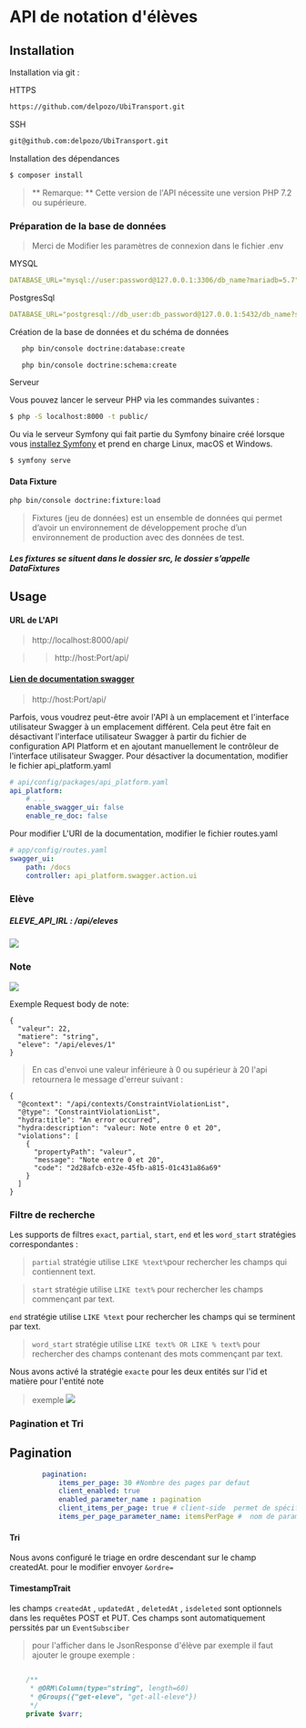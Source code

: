 # API de  notation d'élèves  
## Installation
Installation via git :

HTTPS
```sh
https://github.com/delpozo/UbiTransport.git
```

SSH
```sh
git@github.com:delpozo/UbiTransport.git
```
Installation des dépendances 
```sh
$ composer install
```
> ** Remarque: ** Cette version de l'API  nécessite une version PHP 7.2 ou supérieure.
### Préparation de la base de données
>Merci de Modifier les paramètres de connexion dans le fichier .env 
>
MYSQL
```yaml
DATABASE_URL="mysql://user:password@127.0.0.1:3306/db_name?mariadb=5.7"
```
PostgresSql 
```yaml
DATABASE_URL="postgresql://db_user:db_password@127.0.0.1:5432/db_name?serverVersion=13&charset=utf8"
```
Création de la base de données et du schéma de données 
```sh
   php bin/console doctrine:database:create
   ```
```sh
   php bin/console doctrine:schema:create
   ```
Serveur

Vous pouvez lancer le serveur PHP via les commandes suivantes :
```sh
$ php -S localhost:8000 -t public/
 ```
Ou via le serveur Symfony qui fait partie du Symfony binaire créé lorsque vous [installez Symfony](https://symfony.com/download) et prend en charge Linux, macOS et Windows.
```sh
$ symfony serve
 ```
#### Data Fixture
```sh
php bin/console doctrine:fixture:load
```
 >Fixtures (jeu de données) est
> un ensemble de données qui permet d’avoir un environnement de développement proche d’un environnement de production avec des données de test. 
##### Les fixtures se situent dans le dossier src, le dossier s’appelle DataFixtures

## Usage
#### URL de L'API
>http://localhost:8000/api/

>> http://host:Port/api/

#### [Lien de documentation swagger]("http://localhost:8000/api/") 
> http://host:Port/api/

Parfois, vous voudrez peut-être avoir l'API à un emplacement et l'interface utilisateur Swagger à un emplacement différent. 
Cela peut être fait en désactivant l'interface utilisateur Swagger à partir du fichier de configuration API Platform et en 
 ajoutant manuellement le contrôleur de l'interface utilisateur Swagger.
Pour désactiver la documentation, modifier le fichier api_platform.yaml
```yaml
# api/config/packages/api_platform.yaml
api_platform:
    # ...
    enable_swagger_ui: false
    enable_re_doc: false
```
Pour modifier L'URI de la documentation, modifier le fichier routes.yaml
```yaml
# app/config/routes.yaml
swagger_ui:
    path: /docs
    controller: api_platform.swagger.action.ui
```

### Elève 
##### ELEVE_API_IRL : /api/eleves
![](https://i.ibb.co/chDKDkt/Capture-Eleve.png) 
### Note 
![](https://i.ibb.co/5nwFhmS/Capture-Note.png)

Exemple Request body de note:
```http request
{
  "valeur": 22,
  "matiere": "string",
  "eleve": "/api/eleves/1"
}

```

>En cas d'envoi une valeur inférieure à 0 ou supérieur à 20 l'api retournera le message d'erreur suivant :

```http request
{
  "@context": "/api/contexts/ConstraintViolationList",
  "@type": "ConstraintViolationList",
  "hydra:title": "An error occurred",
  "hydra:description": "valeur: Note entre 0 et 20",
  "violations": [
    {
      "propertyPath": "valeur",
      "message": "Note entre 0 et 20",
      "code": "2d28afcb-e32e-45fb-a815-01c431a86a69"
    }
  ]
}
```


### Filtre de recherche
Les supports de filtres `exact`, `partial`, `start`, `end` et les `word_start` stratégies correspondantes :

> `partial` stratégie utilise `LIKE %text%`pour rechercher les champs qui contiennent text.

> `start` stratégie utilise `LIKE text%` pour rechercher les champs commençant par text.

 `end` stratégie utilise `LIKE %text` pour rechercher les champs qui se terminent par text.

> `word_start` stratégie utilise `LIKE text% OR LIKE % text%` pour rechercher des champs contenant des mots commençant par text.

Nous avons activé la stratégie `exacte` pour les deux entités  sur l'id et matière pour l'entité note
>exemple
>![](https://i.ibb.co/CwXR4k5/Capturerech.png)
### Pagination et Tri
## Pagination 

```yaml
        pagination:
            items_per_page: 30 #Nombre des pages par defaut
            client_enabled: true
            enabled_parameter_name : pagination
            client_items_per_page: true # client-side  permet de spécifier le nombre des objets par page 
            items_per_page_parameter_name: itemsPerPage #  nom de paramètre
```            
#### Tri
Nous avons configuré le triage  en ordre descendant sur le champ createdAt.
pour le modifier envoyer `&ordre=`


#### TimestampTrait
les champs `createdAt` , `updatedAt` , `deletedAt` , `isdeleted`
sont  optionnels dans les requêtes POST et PUT. Ces champs sont  automatiquement perssités par un `EventSubsciber`
> pour l'afficher dans le JsonResponse d'élève par exemple il  faut ajouter le groupe 
 >exemple :
 ```php

     /**
      * @ORM\Column(type="string", length=60)
      * @Groups({"get-eleve", "get-all-eleve"})
      */
     private $varr; 

 ```
    
